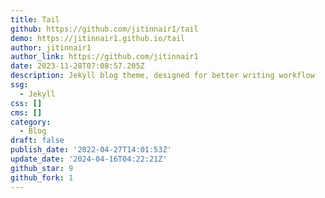 ```yaml
---
title: Tail
github: https://github.com/jitinnair1/tail
demo: https://jitinnair1.github.io/tail
author: jitinnair1
author_link: https://github.com/jitinnair1
date: 2023-11-28T07:08:57.205Z
description: Jekyll blog theme, designed for better writing workflow
ssg:
  - Jekyll
css: []
cms: []
category:
  - Blog
draft: false
publish_date: '2022-04-27T14:01:53Z'
update_date: '2024-04-16T04:22:21Z'
github_star: 9
github_fork: 1
---
```

